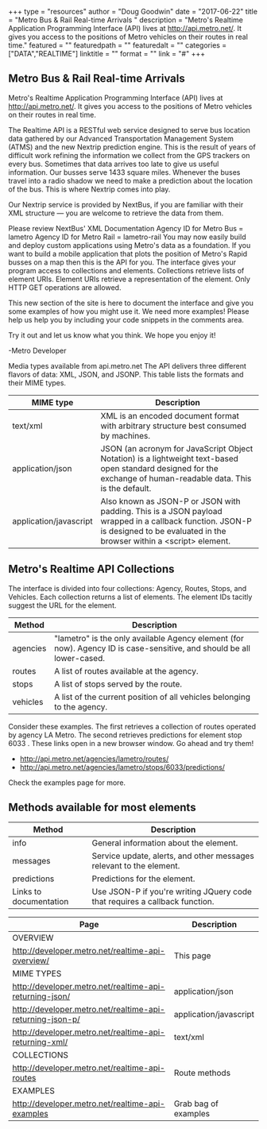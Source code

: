 +++
type = "resources"
author = "Doug Goodwin"
date = "2017-06-22"
title = "Metro Bus & Rail Real-time Arrivals "
description = "Metro's Realtime Application Programming Interface (API) lives at http://api.metro.net/. It gives you access to the positions of Metro vehicles on their routes in real time."
featured = ""
featuredpath = ""
featuredalt = ""
categories = ["DATA","REALTIME"]
linktitle = ""
format = ""
link = "#"
+++

## Metro Bus & Rail Real-time Arrivals 

Metro's Realtime Application Programming Interface (API) lives at http://api.metro.net/. It gives you access to the positions of Metro vehicles on their routes in real time.

The Realtime API is a RESTful web service designed to serve bus location data gathered by our Advanced Transportation Management System (ATMS) and the new Nextrip prediction engine. This is the result of years of difficult work refining the information we collect from the GPS trackers on every bus. Sometimes that data arrives too late to give us useful information. Our busses serve 1433 square miles. Whenever the buses travel into a radio shadow we need to make a prediction about the location of the bus. This is where Nextrip comes into play.

Our Nextrip service is provided by NextBus, if you are familiar with their XML structure — you are welcome to retrieve the data from them.

Please review NextBus' XML Documentation
Agency ID for Metro Bus = lametro
Agency ID for Metro Rail = lametro-rail
You may now easily build and deploy custom applications using Metro's data as a foundation. If you want to build a mobile application that plots the position of Metro's Rapid busses on a map then this is the API for you. The interface gives your program access to collections and elements. Collections retrieve lists of element URIs. Element URIs retrieve a representation of the element. Only HTTP GET operations are allowed.

This new section of the site is here to document the interface and give you some examples of how you might use it. We need more examples! Please help us help you by including your code snippets in the comments area.

Try it out and let us know what you think. We hope you enjoy it!

-Metro Developer

Media types available from api.metro.net
The API delivers three different flavors of data: XML, JSON, and JSONP. This table lists the formats and their MIME types.

MIME type | Description
--------- | -----------
text/xml | XML is an encoded document format with arbitrary structure best consumed by machines.
application/json | JSON (an acronym for JavaScript Object Notation) is a lightweight text-based open standard designed for the exchange of human-readable data. This is the default.
application/javascript | Also known as JSON-P or JSON with padding. This is a JSON payload wrapped in a callback function. JSON-P is designed to be evaluated in the browser within a &lt;script&gt; element.

## Metro's Realtime API Collections
The interface is divided into four collections: Agency, Routes, Stops, and Vehicles. Each collection returns a list of elements. The element IDs tacitly suggest the URL for the element.

Method | Description
------ | -----------
agencies | "lametro" is the only available Agency element (for now). Agency ID is case-sensitive, and should be all lower-cased.
routes | A list of routes available at the agency.
stops | A list of stops served by the route.
vehicles | A list of the current position of all vehicles belonging to the agency.

Consider these examples. The first retrieves a collection of routes operated by agency LA Metro. The second retrieves predictions for element stop 6033 . These links open in a new browser window. Go ahead and try them!

- http://api.metro.net/agencies/lametro/routes/
- http://api.metro.net/agencies/lametro/stops/6033/predictions/

Check the examples page for more.

## Methods available for most elements

Method |  Description
-------|--------
info | General information about the element.
messages | Service update, alerts, and other messages relevant to the element.
predictions | Predictions for the element.
Links to documentation | Use JSON-P if you're writing JQuery code that requires a callback function.



Page                                                   | Description               
-----------------------------------------------------------|-----------------------
OVERVIEW                                                  |                        
http://developer.metro.net/realtime-api-overview/         | This page              
MIME TYPES                                                |                        
http://developer.metro.net/realtime-api-returning-json/   | application/json       
http://developer.metro.net/realtime-api-returning-json-p/ | application/javascript 
http://developer.metro.net/realtime-api-returning-xml/    | text/xml               
COLLECTIONS                                               |                        
http://developer.metro.net/realtime-api-routes            | Route methods          
EXAMPLES                                                  |                        
http://developer.metro.net/realtime-api-examples          | Grab bag of examples
